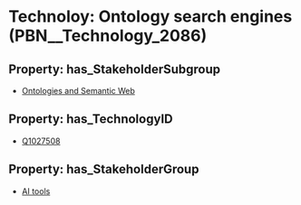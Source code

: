 # Technoloy: __Ontology search engines__ (PBN__Technology_2086)

## Property: has_StakeholderSubgroup

* [Ontologies and Semantic Web](PBN__TechSubgroup_16)

## Property: has_TechnologyID

* [Q1027508](Q1027508)

## Property: has_StakeholderGroup

* [AI tools](PBN__TechGroup_0)

